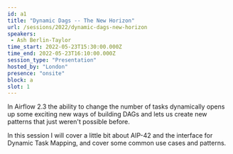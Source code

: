 ```yaml
---
id: a1
title: "Dynamic Dags -- The New Horizon"
url: /sessions/2022/dynamic-dags-new-horizon
speakers:
 - Ash Berlin-Taylor
time_start: 2022-05-23T15:30:00.000Z
time_end: 2022-05-23T16:10:00.000Z
session_type: "Presentation"
hosted_by: "London"
presence: "onsite"
block: a
slot: 1
---
```


In Airflow 2.3 the ability to change the number of tasks dynamically opens up some exciting new ways of building DAGs and lets us create new patterns that just weren't possible before.
 
 
 
 In this session I will cover a little bit about AIP-42 and the interface for Dynamic Task Mapping, and cover some common use cases and patterns.